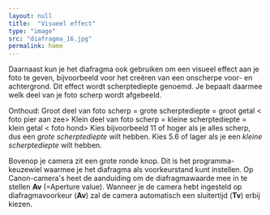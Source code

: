 ```yaml
---
layout: null
title:  "Visueel effect"
type: "image"
src: "diafragma_16.jpg"
permalink: home
---
```



Daarnaast kun je het diafragma ook gebruiken om een visueel 
effect aan je foto te geven, bijvoorbeeld voor het creëren van 
een onscherpe voor- en achtergrond. Dit effect wordt 
scherptediepte genoemd. Je bepaalt daarmee welk deel van je 
foto scherp wordt afgebeeld.

<span class="accent">Onthoud:</span>
Groot deel van foto scherp = grote scherptediepte = groot getal 
< foto pier aan zee>
Klein deel van foto scherp = kleine scherptediepte = klein getal
< foto hond>
Kies bijvoorbeeld 11 of hoger als je alles scherp, dus een
*grote scherptediepte* wilt hebben. Kies 5.6 of lager als je een
*kleine scherptediepte* wilt hebben. 

Bovenop je camera zit een grote ronde knop. Dit is het 
programma-keuzewiel waarmee je het diafragma als 
voorkeurstand kunt instellen. Op Canon-camera's heet de 
aanduiding om de diafragmawaarde mee in te stellen **Av**
(=Aperture value). Wanneer je de camera hebt ingesteld op 
diafragmavoorkeur (**Av**) zal de camera automatisch een 
sluitertijd (**Tv**) erbij kiezen.
